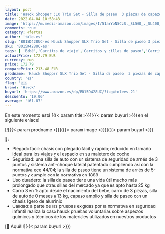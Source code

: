 ```yaml
---
layout: post
title: 'Hauck Shopper SLX Trio Set - Silla de paseo  3 piezas de capazo  sillita y grupo 0+  Negro/Gris'
date: 2022-04-04 10:58:43
image: 'https://m.media-amazon.com/images/I/51arYoN5CzS._SL500_._SL400_.jpg'
comments: true
category: ofertas
author: 'tole.es'
slug: 'B015D428UC-es Hauck Shopper SLX Trio Set - Silla de paseo 3 piezas de...'
sku: 'B015D428UC-es'
tags: [ 'Bebé','Carritos de viaje','Carritos y sillas de paseo','Carritos, sillas de paseo y accesorios','hauck', ]
actualPrice: 172.79 EUR
currency: EUR
price: 172.79
comparePrice: 213.48 EUR
prodname: 'Hauck Shopper SLX Trio Set - Silla de paseo  3 piezas de capazo  sillita y grupo 0+  Negro/Gris'
country: 'es'
flag: '🇪🇸'
brand: 'Hauck'
buyurl: 'https://www.amazon.es/dp/B015D428UC/?tag=tolees-21'
descuento: '19.06'
average: '161.87'
---
```


En este momento está [{{< param title >}}]({{< param buyurl >}}) en el siguiente enlace!

[![{{< param prodname >}}]({{< param image >}})]({{< param buyurl >}})

🔎:

- Plegado facil: chasis con plegado fácil y rápido; reducido en tamaño ideal para los viajes y el espacio en su maletero de coche
- Seguridad: una silla de auto con un sistema de seguridad de arnés de 3 puntos y sistema anti-choque lateral patentado cumpliendo así con la normativa ece 44/04; la silla de paseo tiene un sistema de arnés de 5-puntos y cumple con la normativa en 1888
- Uso duradero: la silla de paseo tiene una vida útil mucho más prolongado que otras sillas del mercado ya que es apto hasta 25 kg
- Carro 3 en 1: apto desde el nacimiento del bebe; carro de 3 piezas, silla de auto de 0 meses a 13 kg, capazo amplio y silla de paseo con un chasis ligero de aluminio
- Calidad: a parte de las pruebas exigidas por la normativa en seguridad infantil realiza la casa hauck pruebas voluntarias sobre aspectos químicos y técnicos de los materiales utilizados en nuestros productos

[🛒 Aquí!!!]({{< param buyurl >}})
